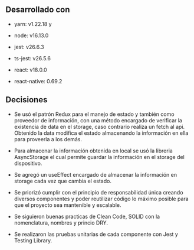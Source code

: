 ## Desarrollado con

* yarn: v1.22.18 y
* node: v16.13.0

* jest: v26.6.3
* ts-jest: v26.5.6
* react: v18.0.0
* react-native: 0.69.2

## Decisiones

* Se usó el patrón Redux para el manejo de estado y también como proveedor de información, con una método encargado de verificar la existencia de data en el storage, caso contrario realiza un fetch al api. Obtenido la data modifica el estado almacenando la información en ella para proveerla a los demás.

* Para almacenar la información obtenida en local se usó la libreria AsyncStorage el cual permite guardar la información en el storage del dispositivo.

* Se agregó un useEffect encargado de almacenar la información en storage cada vez que cambia el estado. 

* Se priorizó cumplir con el principio de responsabilidad única creando diversos componentes y poder reutilizar código lo máximo posible para que el proyecto sea mantenible y escalable.

* Se siguieron buenas practicas de Clean Code, SOLID con la nomenclatura, nombres y princio DRY.

* Se realizaron las pruebas unitarias de cada componente con Jest y Testing Library.

